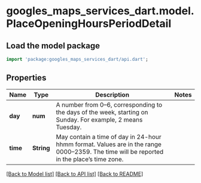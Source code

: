 # googles_maps_services_dart.model.PlaceOpeningHoursPeriodDetail

## Load the model package
```dart
import 'package:googles_maps_services_dart/api.dart';
```

## Properties
Name | Type | Description | Notes
------------ | ------------- | ------------- | -------------
**day** | **num** | A number from 0–6, corresponding to the days of the week, starting on Sunday. For example, 2 means Tuesday. | 
**time** | **String** | May contain a time of day in 24-hour hhmm format. Values are in the range 0000–2359. The time will be reported in the place’s time zone. | 

[[Back to Model list]](../README.md#documentation-for-models) [[Back to API list]](../README.md#documentation-for-api-endpoints) [[Back to README]](../README.md)


